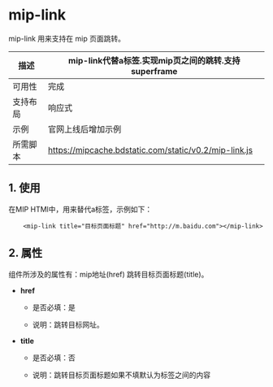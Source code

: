# mip-link

mip-link 用来支持在 mip 页面跳转。

描述| mip-link代替a标签.实现mip页之间的跳转.支持 superframe
----|----
可用性| 完成
支持布局| 响应式
示例|官网上线后增加示例
所需脚本|https://mipcache.bdstatic.com/static/v0.2/mip-link.js

## 1. 使用

在MIP HTMl中，用来替代a标签，示例如下：

```
	<mip-link title="目标页面标题" href="http://m.baidu.com"></mip-link>
```
## 2. 属性

组件所涉及的属性有：mip地址(href)      跳转目标页面标题(title)。


- **href**

	- 是否必填：是

    - 说明：跳转目标网址。

- **title**

	- 是否必填：否

    - 说明：跳转目标页面标题如果不填默认为标签之间的内容
   
